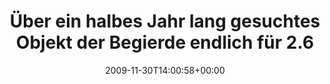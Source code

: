 ---
retweeted: false
source: <a href="http://www.swift-app.com/" rel="nofollow">Swift</a>
entities:
  hashtags:
  - text: gtd
    indices:
    - '120'
    - '124'
  symbols: []
  user_mentions: []
  urls: []
display_text_range:
- '0'
- '124'
favorite_count: '0'
id_str: '6201875994'
truncated: false
retweet_count: '0'
id: '6201875994'
created_at: Mon Nov 30 14:00:58 +0000 2009
favorited: false
full_text: 'Über ein halbes Jahr lang gesuchtes Objekt der Begierde endlich für 2.69
  € vorbestellt. Hoch lebe die ''Somedays'' Liste. #gtd'
lang: de
tags:
- gtd
- pesos/twitter
date: '2009-11-30T14:00:58+00:00'
src: https://twitter.com/bascht/status/6201875994
original_url: https://twitter.com/bascht/status/6201875994
type: twitter_tweet
text: 'Über ein halbes Jahr lang gesuchtes Objekt der Begierde endlich für 2.69 €
  vorbestellt. Hoch lebe die ''Somedays'' Liste. #gtd'
title: Über ein halbes Jahr lang gesuchtes Objekt der Begierde endlich für 2.6

---